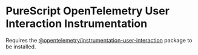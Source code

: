 # PureScript OpenTelemetry User Interaction Instrumentation

Requires the
[@opentelemetry/instrumentation-user-interaction](@opentelemetry/instrumentation-user-interaction)
package to be installed.
